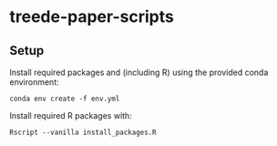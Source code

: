 # treede-paper-scripts

## Setup

Install required packages and (including R) using the provided conda environment:

    conda env create -f env.yml

Install required R packages with:

    Rscript --vanilla install_packages.R
